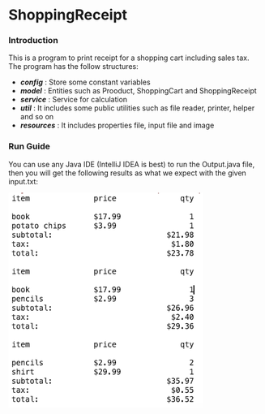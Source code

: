 # ShoppingReceipt

### Introduction
This is a program to print receipt for a shopping cart including sales tax.  
The program has the follow structures:  
 * ***config*** : Store some constant variables   
 * ***model*** : Entities such as Prooduct, ShoppingCart and ShoppingReceipt  
 * ***service*** : Service for calculation  
 * ***util*** : It includes some public utilities such as file reader, printer, helper and so on  
 * ***resources*** : It includes properties file, input file and image

### Run Guide
You can use any Java IDE (IntelliJ IDEA is best) to run the Output.java file, then you will get the following results as what we expect with the given input.txt:  

![Alt text](https://github.com/ongiao/ShoppingReceipt/blob/master/src/main/resources/public/output.png?raw=true)
